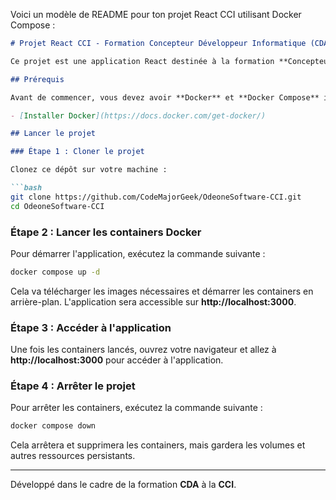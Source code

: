 Voici un modèle de README pour ton projet React CCI utilisant Docker Compose :

```markdown
# Projet React CCI - Formation Concepteur Développeur Informatique (CDA)

Ce projet est une application React destinée à la formation **Concepteur Développeur Informatique (CDA)** à la **CCI**. Il utilise **Docker Compose** pour faciliter la gestion des containers.

## Prérequis

Avant de commencer, vous devez avoir **Docker** et **Docker Compose** installés sur votre machine.

- [Installer Docker](https://docs.docker.com/get-docker/)

## Lancer le projet

### Étape 1 : Cloner le projet

Clonez ce dépôt sur votre machine :

```bash
git clone https://github.com/CodeMajorGeek/OdeoneSoftware-CCI.git
cd OdeoneSoftware-CCI
```

### Étape 2 : Lancer les containers Docker

Pour démarrer l'application, exécutez la commande suivante :

```bash
docker compose up -d
```

Cela va télécharger les images nécessaires et démarrer les containers en arrière-plan. L'application sera accessible sur **http://localhost:3000**.

### Étape 3 : Accéder à l'application

Une fois les containers lancés, ouvrez votre navigateur et allez à **http://localhost:3000** pour accéder à l'application.

### Étape 4 : Arrêter le projet

Pour arrêter les containers, exécutez la commande suivante :

```bash
docker compose down
```

Cela arrêtera et supprimera les containers, mais gardera les volumes et autres ressources persistants.

---
Développé dans le cadre de la formation **CDA** à la **CCI**.
```